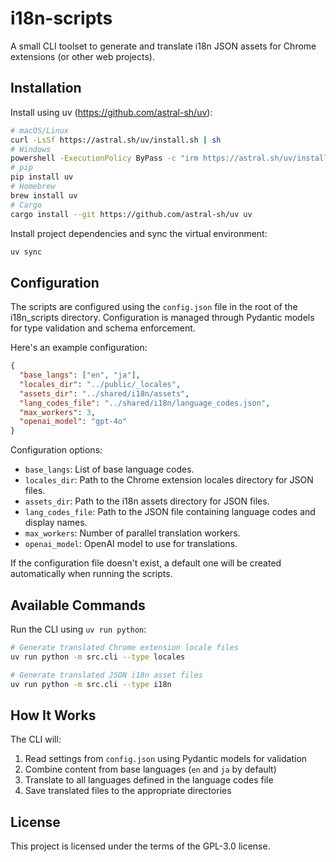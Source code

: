 # i18n-scripts

A small CLI toolset to generate and translate i18n JSON assets for Chrome extensions (or other web projects).

## Installation

Install using uv (https://github.com/astral-sh/uv):

```bash
# macOS/Linux
curl -LsSf https://astral.sh/uv/install.sh | sh
# Windows
powershell -ExecutionPolicy ByPass -c "irm https://astral.sh/uv/install.ps1 | iex"
# pip
pip install uv
# Homebrew
brew install uv
# Cargo
cargo install --git https://github.com/astral-sh/uv uv
```

Install project dependencies and sync the virtual environment:

```bash
uv sync
```

## Configuration

The scripts are configured using the `config.json` file in the root of the i18n_scripts directory. Configuration is managed through Pydantic models for type validation and schema enforcement.

Here's an example configuration:

```json
{
  "base_langs": ["en", "ja"],
  "locales_dir": "../public/_locales",
  "assets_dir": "../shared/i18n/assets",
  "lang_codes_file": "../shared/i18n/language_codes.json",
  "max_workers": 3,
  "openai_model": "gpt-4o"
}
```

Configuration options:

- `base_langs`: List of base language codes.
- `locales_dir`: Path to the Chrome extension locales directory for JSON files.
- `assets_dir`: Path to the i18n assets directory for JSON files.
- `lang_codes_file`: Path to the JSON file containing language codes and display names.
- `max_workers`: Number of parallel translation workers.
- `openai_model`: OpenAI model to use for translations.

If the configuration file doesn't exist, a default one will be created automatically when running the scripts.

## Available Commands

Run the CLI using `uv run python`:

```bash
# Generate translated Chrome extension locale files
uv run python -m src.cli --type locales

# Generate translated JSON i18n asset files
uv run python -m src.cli --type i18n
```

## How It Works

The CLI will:
1. Read settings from `config.json` using Pydantic models for validation
2. Combine content from base languages (`en` and `ja` by default)
3. Translate to all languages defined in the language codes file
4. Save translated files to the appropriate directories

## License

This project is licensed under the terms of the GPL-3.0 license.
